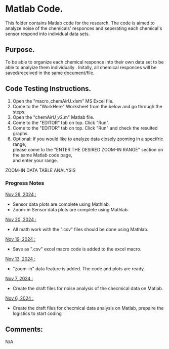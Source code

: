 # Matlab Code.

This folder contains Matlab code for the research. 
The code is aimed to analyze noise of the chemicals' responces and seperating 
each chemical's sensor respond into individual data sets.


## Purpose.

To be able to organize each chemical responce into their own data set to be able to analyize them individually .
Initally, all chemical responces will be saved/received in the same document/file. 

## Code Testing Instructions.

1. Open the "macro_chemAirU.xlsm" MS Excel file. <br>
2. Come to the "WorkHere" Worksheet from the below and go through the steps. <br>
3. Open the "chemAirU_v2.m" Matlab file. <br>
4. Come to the "EDITOR" tab on top. Click "Run". <br>
5. Come to the "EDITOR" tab on top. Click "Run" and check the resulted graphs. <br>
6. Optional: If you would like to analyze data closely zooming in a specifric range, <br>
please come to the "ENTER THE DESIRED ZOOM-IN RANGE" section on the same Matlab code page, <br> 
and enter your range. <br>

ZOOM-IN DATA TABLE ANALYSIS

### Progress Notes
 <ins> Nov 26, 2024 : </ins> <br>
 - Sensor data plots are complete using Mathlab. 
 - Zoom-in Sensor data plots are complete using Mathlab.<br>
 
 
 <ins> Nov 20, 2024 : </ins> <br>
 - All math work with the ".csv" files should be done using Mathlab. <br>
 
  <ins> Nov 19, 2024 : </ins> <br>
 - Save as ".csv" excel macro code is added to the excel macro. <br>
 
 <ins> Nov 13, 2024 : </ins> <br>
 - "zoom-in" data feature is added. The code and plots are ready. <br>
 
<ins>  Nov 7, 2024 : </ins> <br>
 - Create the draft files for  noise analysis of the checmical data on Matlab. <br>

<ins>  Nov 6, 2024 : </ins> <br>
 - Create the draft files for  checmical data analysis on Matlab, prepaire the logistics to start coding <br>
  

 
 
## Comments:

N/A


